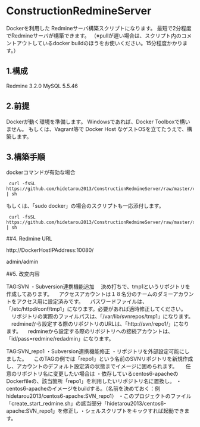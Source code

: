 # ConstructionRedmineServer

Dockerを利用した Redmineサーバ構築スクリプトになります。
最短で2分程度でRedmineサーバが構築できます。
（※pullが遅い場合は、スクリプト内のコメントアウトしているdocker buildのほうをお使いください。15分程度かかります。）

## 1.構成

Redmine 3.2.0
MySQL   5.5.46

## 2.前提

Dockerが動く環境を準備します。
Windowsであれば、Docker Toolboxで構いません。
もしくは、Vagrant等で Docker Host なゲストOSを立てたうえで、構築します。

## 3.構築手順

dockerコマンドが有効な場合


```
 curl -fsSL https://github.com/hidetarou2013/ConstructionRedmineServer/raw/master/create_start_redmine.sh | sh
```


もしくは、「sudo docker」の場合のスクリプトも一応添付します。


```
 curl -fsSL https://github.com/hidetarou2013/ConstructionRedmineServer/raw/master/sudo_create_start_redmine.sh | sh
```

##4. Redmine URL

http://DockerHostIPAddress:10080/

admin/admin

##5. 改変内容

TAG:SVN
・Subversion連携機能追加
　決め打ちで、tmp1というリポジトリを作成してあります。
　アクセスアカウントは１８名分のチームのダミーアカウントをアクセス用に設定済みです。
　パスワードファイルは、「/etc/httpd/conf/tmp1」になります。必要があれば適時修正してください。
　リポジトリの実際のファイルパスは、「/var/lib/svnrepos/tmp1」になります。
　redmineから設定する際のリポジトリのURLは、「http://svn/repo1/」になります。
　redmineから設定する際のリポジトリへの接続アカウントは、「id/pass=redmine/redadmin」になります。


TAG:SVN_repo1
・Subversion連携機能修正
・リポジトリを外部設定可能にしました。
　このTAGの例では「repo1」という名前のSVNリポジトリを新規作成し、アカウントのデフォルト設定済の状態までイメージに固められます。
　
任意のリポジトリ名に変更したい場合は
・依存しているcentos6-apacheのDockerfileの、該当箇所「repo1」を利用したいリポジトリ名に置換し。
・centos6-apacheのイメージをbuildする。（名前を決めておく：例　hidetarou2013/centos6-apache:SVN_repo1）
・このプロジェクトのファイル「create_start_redmine.sh」の該当部分「hidetarou2013/centos6-apache:SVN_repo1」を修正し
・シェルスクリプトをキックすれば起動できます。



